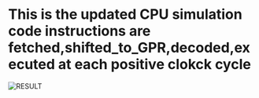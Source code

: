 # This is the updated CPU simulation code instructions are fetched,shifted_to_GPR,decoded,executed at each positive clokck cycle

![RESULT](https://github.com/CHIRANJEET1729DAS/CHACHA_32-bit-computer/blob/main/Pipelline/Decoder_Executer/image_3.png)

